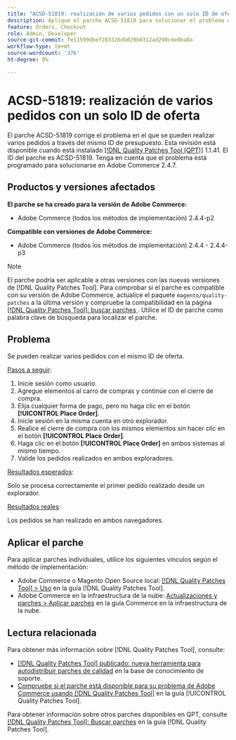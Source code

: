 ```yaml
---
title: "ACSD-51819: realización de varios pedidos con un solo ID de oferta"
description: Aplique el parche ACSD-51819 para solucionar el problema de Adobe Commerce, en el que se pueden realizar varios pedidos a través del mismo ID de oferta.
feature: Orders, Checkout
role: Admin, Developer
source-git-commit: fe11599dbef283326db029b0312ad290cde0ba0a
workflow-type: tm+mt
source-wordcount: '376'
ht-degree: 0%

---
```


# ACSD-51819: realización de varios pedidos con un solo ID de oferta

El parche ACSD-51819 corrige el problema en el que se pueden realizar varios pedidos a través del mismo ID de presupuesto. Esta revisión está disponible cuando está instalado [[!DNL Quality Patches Tool (QPT)]](https://experienceleague.adobe.com/en/docs/commerce-knowledge-base/kb/announcements/commerce-announcements/magento-quality-patches-released-new-tool-to-self-serve-quality-patches) 1.1.41. El ID del parche es ACSD-51819. Tenga en cuenta que el problema está programado para solucionarse en Adobe Commerce 2.4.7.

## Productos y versiones afectados

**El parche se ha creado para la versión de Adobe Commerce:**

* Adobe Commerce (todos los métodos de implementación) 2.4.4-p2

**Compatible con versiones de Adobe Commerce:**

* Adobe Commerce (todos los métodos de implementación) 2.4.4 - 2.4.4-p3

>[!NOTE]
>
>El parche podría ser aplicable a otras versiones con las nuevas versiones de [!DNL Quality Patches Tool]. Para comprobar si el parche es compatible con su versión de Adobe Commerce, actualice el paquete `magento/quality-patches` a la última versión y compruebe la compatibilidad en la página [[!DNL Quality Patches Tool]: buscar parches ](https://experienceleague.adobe.com/tools/commerce-quality-patches/index.html). Utilice el ID de parche como palabra clave de búsqueda para localizar el parche.

## Problema

Se pueden realizar varios pedidos con el mismo ID de oferta.

<u>Pasos a seguir</u>:

1. Inicie sesión como usuario.
1. Agregue elementos al carro de compras y continúe con el cierre de compra.
1. Elija cualquier forma de pago, pero no haga clic en el botón **[!UICONTROL Place Order]**.
1. Inicie sesión en la misma cuenta en otro explorador.
1. Realice el cierre de compra con los mismos elementos sin hacer clic en el botón **[!UICONTROL Place Order]**.
1. Haga clic en el botón **[!UICONTROL Place Order]** en ambos sistemas al mismo tiempo.
1. Valide los pedidos realizados en ambos exploradores.

<u>Resultados esperados</u>:

Solo se procesa correctamente el primer pedido realizado desde un explorador.

<u>Resultados reales</u>:

Los pedidos se han realizado en ambos navegadores.

## Aplicar el parche

Para aplicar parches individuales, utilice los siguientes vínculos según el método de implementación:

* Adobe Commerce o Magento Open Source local: [[!DNL Quality Patches Tool] > Uso](/help/tools/quality-patches-tool/usage.md) en la guía [!DNL Quality Patches Tool].
* Adobe Commerce en la infraestructura de la nube: [Actualizaciones y parches > Aplicar parches](https://experienceleague.adobe.com/docs/commerce-cloud-service/user-guide/develop/upgrade/apply-patches.html) en la guía Commerce en la infraestructura de la nube.

## Lectura relacionada

Para obtener más información sobre [!DNL Quality Patches Tool], consulte:

* [[!DNL Quality Patches Tool] publicado: nueva herramienta para autodistribuir parches de calidad](https://experienceleague.adobe.com/en/docs/commerce-knowledge-base/kb/announcements/commerce-announcements/magento-quality-patches-released-new-tool-to-self-serve-quality-patches) en la base de conocimiento de soporte.
* [Compruebe si el parche está disponible para su problema de Adobe Commerce usando [!DNL Quality Patches Tool]](/help/tools/quality-patches-tool/patches-available-in-qpt/check-patch-for-magento-issue-with-magento-quality-patches.md) en la guía [!UICONTROL Quality Patches Tool].


Para obtener información sobre otros parches disponibles en QPT, consulte [[!DNL Quality Patches Tool]: Buscar parches](https://experienceleague.adobe.com/tools/commerce-quality-patches/index.html) en la guía [!DNL Quality Patches Tool].
